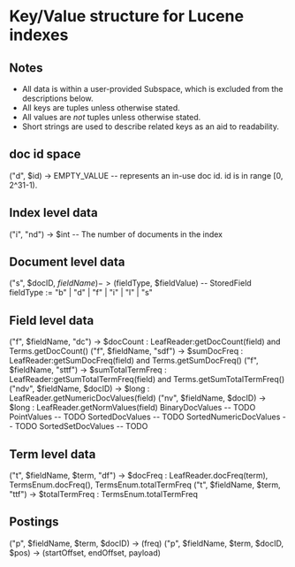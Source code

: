 Key/Value structure for Lucene indexes
======================================

Notes
-----

* All data is within a user-provided Subspace, which is excluded
 from the descriptions below.
* All keys are tuples unless otherwise stated.
* All values are _not_ tuples unless otherwise stated.
* Short strings are used to describe related keys as an aid to
 readability.

doc id space
------------

("d", $id) -> EMPTY_VALUE -- represents an in-use doc id. id is in range [0, 2^31-1).

Index level data
----------------

("i", "nd") -> $int -- The number of documents in the index

Document level data
-------------------

("s", $docID, $fieldName) -> ($fieldType, $fieldValue) -- StoredField
fieldType := "b" | "d" | "f" | "i" | "l" | "s"

Field level data
----------------

("f", $fieldName, "dc")          -> $docCount : LeafReader:getDocCount(field) and Terms.getDocCount()
("f", $fieldName, "sdf")         -> $sumDocFreq : LeafReader:getSumDocFreq(field) and Terms.getSumDocFreq()
("f", $fieldName, "sttf")        -> $sumTotalTermFreq : LeafReader:getSumTotalTermFreq(field) and Terms.getSumTotalTermFreq()
("ndv", $fieldName, $docID)      -> $long : LeafReader.getNumericDocValues(field)
("nv", $fieldName, $docID)       -> $long : LeafReader.getNormValues(field)
BinaryDocValues -- TODO
PointValues -- TODO
SortedDocValues -- TODO
SortedNumericDocValues -- TODO
SortedSetDocValues -- TODO

Term level data
---------------

("t", $fieldName, $term, "df") -> $docFreq : LeafReader.docFreq(term), TermsEnum.docFreq(), TermsEnum.totalTermFreq
("t", $fieldName, $term, "ttf") -> $totalTermFreq :  TermsEnum.totalTermFreq

Postings
--------

("p", $fieldName, $term, $docID) -> (freq)
("p", $fieldName, $term, $docID, $pos) -> (startOffset, endOffset, payload)

